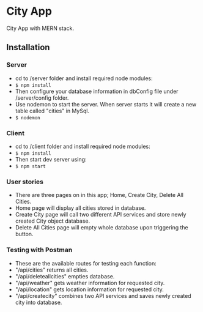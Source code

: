 # City App
City App with MERN stack.

## Installation
### Server
- cd to /server folder and install required node modules:
- `$ npm install`
- Then configure your database information in dbConfig file under /server/config folder.
- Use nodemon to start the server. When server starts it will create a new table called "cities" in MySql.
- `$ nodemon`
### Client
- cd to /client folder and install required node modules:
- `$ npm install`
- Then start dev server using:
- `$ npm start`

### User stories
- There are three pages on in this app; Home, Create City, Delete All Cities.
- Home page will display all cities stored in database.
- Create City page will call two different API services and store newly created City object database.
- Delete All Cities page will empty whole database upon triggering the button.

### Testing with Postman
- These are the available routes for testing each function:
- "/api/cities" returns all cities.
- "/api/deleteallcities" empties database.
- "/api/weather" gets weather information for requested city.
- "/api/location" gets location information for requested city.
- "/api/createcity" combines two API services and saves newly created city into database.

